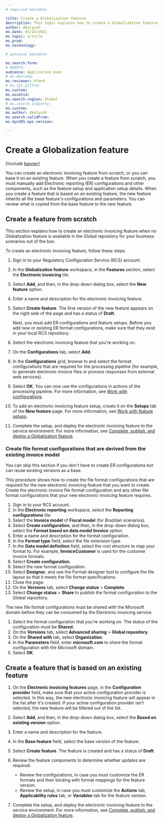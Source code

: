 ```yaml
---
# required metadata

title: Create a Globalization feature
description: This topic explains how to create a Globalization feature.
author: dkalyuzh
ms.date: 01/24/2022
ms.topic: article
ms.prod: 
ms.technology: 

# optional metadata

ms.search.form: 
# ROBOTS: 
audience: Application User
# ms.devlang: 
ms.reviewer: kfend
# ms.tgt_pltfrm: 
ms.custom: 
ms.assetid: 
ms.search.region: Global
# ms.search.industry: 
ms.custom: 
ms.author: dkalyuzh
ms.search.validFrom: 
ms.dyn365.ops.version: 

---
```


# Create a Globalization feature

[!include [banner](../includes/banner.md)]

You can create an electronic invoicing feature from scratch, or you can base it on an existing feature. When you create a feature from scratch, you must manually add Electronic reporting (ER) configurations and other components, such as the feature setup and application setup details. When you create a feature that is based on an existing feature, the new feature inherits all the base feature's configurations and parameters. You can review what is copied from the base feature to the new feature.

## Create a feature from scratch

This section explains how to create an electronic invoicing feature when no Globalization feature is available in the Global repository for your business scenarios out of the box.

To create an electronic invoicing feature, follow these steps.

1. Sign in to your Regulatory Configuration Service (RCS) account.
2. In the **Globalization feature** workspace, in the **Features** section, select the **Electronic invoicing** tile.
3. Select **Add**, and then, in the drop-down dialog box, select the **New feature** option.
4. Enter a name and description for the electronic invoicing feature.
5. Select **Create feature**. The first version of the new feature appears on the right side of the page and has a status of **Draft**.

    Next, you must add ER configurations and feature setups. Before you add new or existing ER format configurations, make sure that they exist in your local RCS repository.

6. Select the electronic invoicing feature that you're working on.
7. On the **Configurations** tab, select **Add**.
8. In the **Configurations** grid, browse to and select the format configurations that are required for the processing pipeline (for example, to generate electronic invoice files or process responses from external web services).
9. Select **OK**. You can now use the configurations in actions of the processing pipeline. For more information, see [Work with configurations](e-invoicing-work-configurations.md).
10. To add an electronic invoicing feature setup, create it on the **Setups** tab of the **New feature** page. For more information, see [Work with feature setups](e-invoicing-feature-setup.md).
11. Complete the setup, and deploy the electronic invoicing feature to the service environment. For more information, see [Complete, publish, and deploy a Globalization feature](e-invoicing-complete-publish-deploy-globalization-feature).

### Create file format configurations that are derived from the existing invoice model

You can skip this section if you don't have to create ER configurations but can reuse existing versions as a base.

This procedure shows how to create the file format configurations that are required for the new electronic invoicing feature that you want to create. Create the electronic invoice file format configuration and any other file format configurations that your new electronic invoicing feature requires.

1. Sign in to your RCS account.
2. In the **Electronic reporting** workspace, select the **Reporting configurations** tile.
3. Select the **Invoice model** of **Fiscal model** (for Brazilian scenarios).
4. Select **Create configuration**, and then, in the drop-down dialog box, select the **Format based on data model Invoice** option.
5. Enter a name and description for the format configuration.
6. In the **Format type** field, select the file extension type.
7. In the **Data model definition** field, select the root structure to map your format to. For example, **InvoiceCustomer** is used for the customer invoice formats.
8. Select **Create configuration**.
9. Select the new format configuration.
10. Select **Designer**, and use the Format designer tool to configure the file layout so that it meets the file format specifications.
11. Close the page.
12. On the **Versions** tab, select **Change status** \> **Complete**.
13. Select **Change status** \> **Share** to publish the format configuration to the Global repository.

The new file format configurations must be shared with the Microsoft domain before they can be consumed by the Electronic invoicing service.

1. Select the format configuration that you're working on. The status of the configuration must be **Shared**.
2. On the **Versions** tab, select **Advanced sharing** \> **Global repository**.
3. On the **Shared with** tab, select **Organization**.
4. In the **Parameters** field, enter **microsoft.com** to share the format configuration with the Microsoft domain.
5. Select **OK**.

## Create a feature that is based on an existing feature

1. On the **Electronic invoicing features** page, in the **Configuration provider** field, make sure that your active configuration provider is selected. In this way, the new electronic invoicing feature will appear in the list after it's created. If your active configuration provider isn't selected, the new feature will be filtered out of the list.
2. Select **Add**, and then, in the drop-down dialog box, select the **Based on existing version** option.
3. Enter a name and description for the feature.
4. In the **Base feature** field, select the base version of the feature.
5. Select **Create feature**. The feature is created and has a status of **Draft**.
6. Review the feature components to determine whether updates are required:

    - Review the configurations, in case you must customize the ER formats and their binding with format mappings for the feature version.
    - Review the setup, in case you must customize the **Actions** tab, **Applicability rules** tab, or **Variables** tab for the feature version.

7. Complete the setup, and deploy the electronic invoicing feature to the service environment. For more information, see [Complete, publish, and deploy a Globalization feature](e-invoicing-complete-publish-deploy-globalization-feature).
